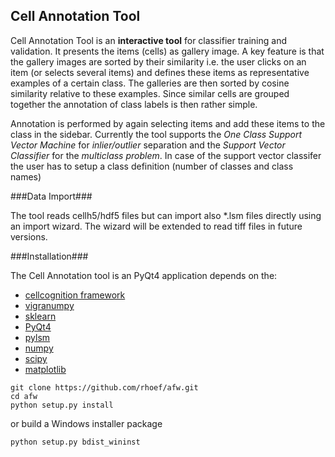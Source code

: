 Cell Annotation Tool
--------------------

Cell Annotation Tool is an **interactive tool** for classifier training and validation. It presents the items (cells) as gallery image. A key feature is that the gallery images are sorted by their similarity i.e. the user clicks on an item (or selects several items) and defines these items as representative examples of a certain class. The galleries are then sorted by cosine similarity relative to these examples. Since similar cells are grouped together the annotation of class labels is then rather simple. 

Annotation is performed by again selecting items and add these items to the class in the sidebar. Currently the tool supports the *One Class Support Vector Machine* for *inlier/outlier* separation and the *Support Vector Classifier* for the *multiclass problem*. 
In case of the support vector classifer the user has to setup a class definition (number of classes and class names)

###Data Import###

The tool reads cellh5/hdf5 files but can import also *.lsm files directly using an import wizard. The wizard will be extended to read tiff files in future versions.

###Installation###

The Cell Annotation tool is an PyQt4 application depends on the:
* [cellcognition framework](https://github.com/CellCognition/cecog.git)
* [vigranumpy](http://ukoethe.github.io/vigra/doc-release/vigranumpy/index.html)
* [sklearn](http://scikit-learn.org/)
* [PyQt4](http://www.riverbankcomputing.com/software/pyqt/download) 
* [pylsm](https://launchpad.net/pylsm)
* [numpy](http://www.numpy.org/)
* [scipy](http://www.scipy.org/)
* [matplotlib](http://matplotlib.org/)


```
git clone https://github.com/rhoef/afw.git
cd afw
python setup.py install
```
or build a Windows installer package
```
python setup.py bdist_wininst
```
